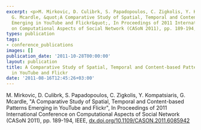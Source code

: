 ```yaml
---
excerpt: <p>M. Mirkovic, D. Culibrk, S. Papadopoulos, C. Zigkolis, Y. Kompatsiaris,
  G. Mcardle, &quot;A Comparative Study of Spatial, Temporal and Content-based Patterns
  Emerging in YouTube and Flickr&quot;, In Proceedings of 2011 International Conference
  on Computational Aspects of Social Network (CASoN 2011), pp. 189-194, IEEE, <a href="http://dx.doi.org/10.1109/CASON.2011.6085942">dx.doi.org/10.1109/CASON.2011.6085942</a></p>
types: publication
tags:
- conference_publications
images: []
publication_date: '2011-10-28T00:00:00'
layout: publication
title: A Comparative Study of Spatial, Temporal and Content-based Patterns Emerging
  in YouTube and Flickr
date: '2011-08-16T12:45:26+03:00'
---
```

<p>M. Mirkovic, D. Culibrk, S. Papadopoulos, C. Zigkolis, Y. Kompatsiaris, G. Mcardle, &quot;A Comparative Study of Spatial, Temporal and Content-based Patterns Emerging in YouTube and Flickr&quot;, In Proceedings of 2011 International Conference on Computational Aspects of Social Network (CASoN 2011), pp. 189-194, IEEE, <a href="http://dx.doi.org/10.1109/CASON.2011.6085942">dx.doi.org/10.1109/CASON.2011.6085942</a></p>
